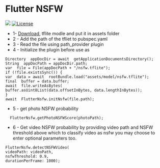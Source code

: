 
# Flutter NSFW

 [![](https://img.shields.io/badge/Base-TensorFlow-brightgreen.svg)](https://github.com/ahsanalidev/flutter_nsfw) 
[![License](https://img.shields.io/badge/License-BSD%203--Clause-orange.svg)](https://opensource.org/licenses/BSD-3-Clause)
  

- 1- [Download](https://github.com/devzwy/open_nsfw_android/blob/dev/app/src/main/assets/nsfw.tflite), tflite modle and put it in assets folder
- 2 - Add the path of the tfliet to pubspec.yaml
- 3 - Read the file using path_provider plugin
- 4 -  Initialize the plugin before use as 
```
Directory  appDocDir = await  getApplicationDocumentsDirectory();
String  appDocPath = appDocDir.path;
var  file = File(appDocPath + "/nsfw.tflite");
if (!file.existsSync()) {
var  data = await  rootBundle.load("assets/model/nsfw.tflite");
final  buffer = data.buffer;
await  file.writeAsBytes(
buffer.asUint8List(data.offsetInBytes, data.lengthInBytes));
}
await  FlutterNsfw.initNsfw(file.path);
```

- 5 - get photo NSFW probability
  

```
  FlutterNsfw.getPhotoNSFWScore(photoPath);
```

  
- 6 - Get video NSFW probability by providing video path and NSFW threshold above which to classify video as nsfw you may choose to enter optional parameters too. 
  

```
FlutterNsfw.detectNSFWVideo(
videoPath: videoPath,
nsfwThreshold: 0.9,
durationPerFrame: 1000);
```

  


